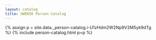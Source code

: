 ```yaml
---
layout: catalog
title: SWERIK Person Catalog
---
```

{% assign p = site.data._person-catalog.i-U1zHdm2W2Np9V2M5yk9dTg %}
{% include person-catalog.html p=p %}

